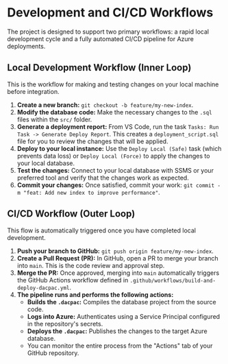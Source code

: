 # Development and CI/CD Workflows

The project is designed to support two primary workflows: a rapid local development cycle and a fully automated CI/CD pipeline for Azure deployments.

## Local Development Workflow (Inner Loop)

This is the workflow for making and testing changes on your local machine before integration.

1.  **Create a new branch:** `git checkout -b feature/my-new-index`.
2.  **Modify the database code:** Make the necessary changes to the `.sql` files within the `src/` folder.
3.  **Generate a deployment report:** From VS Code, run the task `Tasks: Run Task -> Generate Deploy Report`. This creates a `deployment_script.sql` file for you to review the changes that will be applied.
4.  **Deploy to your local instance:** Use the `Deploy Local (Safe)` task (which prevents data loss) or `Deploy Local (Force)` to apply the changes to your local database.
5.  **Test the changes:** Connect to your local database with SSMS or your preferred tool and verify that the changes work as expected.
6.  **Commit your changes:** Once satisfied, commit your work: `git commit -m "feat: Add new index to improve performance"`.

## CI/CD Workflow (Outer Loop)

This flow is automatically triggered once you have completed local development.

1.  **Push your branch to GitHub:** `git push origin feature/my-new-index`.
2.  **Create a Pull Request (PR):** In GitHub, open a PR to merge your branch into `main`. This is the code review and approval step.
3.  **Merge the PR:** Once approved, merging into `main` automatically triggers the GitHub Actions workflow defined in `.github/workflows/build-and-deploy-dacpac.yml`.
4.  **The pipeline runs and performs the following actions:**
    * **Builds the `.dacpac`:** Compiles the database project from the source code.
    * **Logs into Azure:** Authenticates using a Service Principal configured in the repository's secrets.
    * **Deploys the `.dacpac`:** Publishes the changes to the target Azure database.
    * You can monitor the entire process from the "Actions" tab of your GitHub repository.